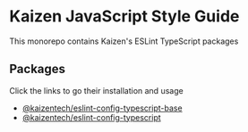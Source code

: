 # Kaizen JavaScript Style Guide
This monorepo contains Kaizen's ESLint TypeScript packages

## Packages
Click the links to go their installation and usage

- [@kaizentech/eslint-config-typescript-base](https://github.com/kaizentelekom/typescript/tree/prod/packages/eslint-config-typescript-kaizen-base)
- [@kaizentech/eslint-config-typescript](https://github.com/kaizentelekom/javascript/tree/prod/packages/eslint-config-typescript-kaizen)
